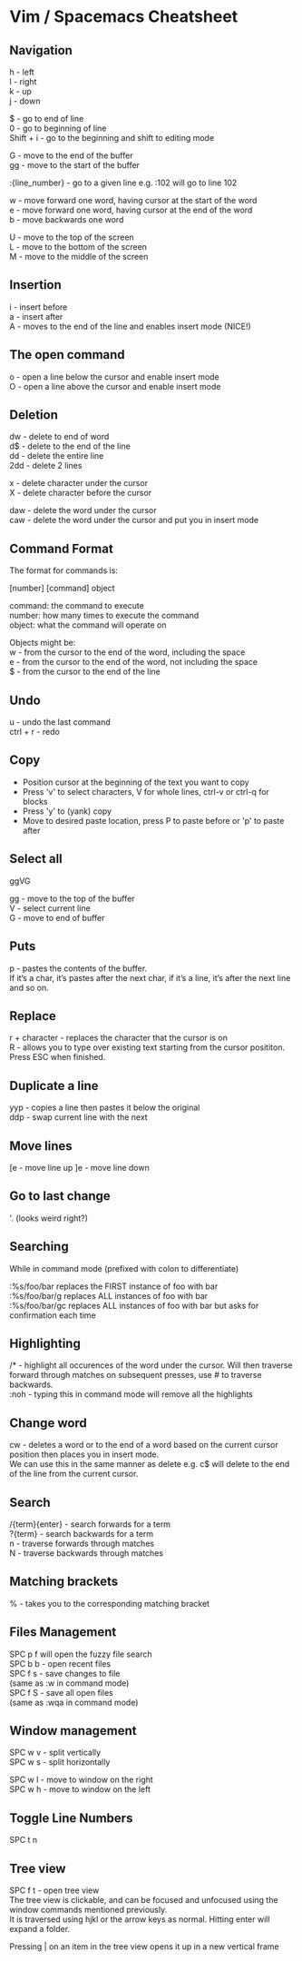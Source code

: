 # Vim / Spacemacs Cheatsheet

## Navigation
h - left  
l - right  
k - up   
j - down  

$ - go to end of line  
0 - go to beginning of line  
Shift + i - go to the beginning and shift to editing mode  

G - move to the end of the buffer  
gg - move to the start of the buffer  

:{line_number} - go to a given line e.g. :102 will go to line 102  

w - move forward one word, having cursor at the start of the word  
e - move forward one word, having cursor at the end of the word  
b - move backwards one word

U - move to the top of the screen  
L - move to the bottom of the screen  
M - move to the middle of the screen  

## Insertion
i - insert before  
a - insert after  
A - moves to the end of the line and enables insert mode (NICE!)

## The open command
o - open a line below the cursor and enable insert mode  
O - open a line above the cursor and enable insert mode  

## Deletion
dw - delete to end of word  
d$ - delete to the end of the line  
dd - delete the entire line  
2dd - delete 2 lines  

x - delete character under the cursor  
X - delete character before the cursor  

daw - delete the word under the cursor  
caw - delete the word under the cursor and put you in insert mode

## Command Format
The format for commands is:

[number] [command] object

command: the command to execute  
number: how many times to execute the command  
object: what the command will operate on  

Objects might be:  
w - from the cursor to the end of the word, including the space  
e - from the cursor to the end of the word, not including the space  
$ - from the cursor to the end of the line  

## Undo
u - undo the last command  
ctrl + r - redo

## Copy
- Position cursor at the beginning of the text you want to copy
- Press 'v' to select characters, V for whole lines, ctrl-v or ctrl-q for blocks
- Press 'y' to (yank) copy
- Move to desired paste location, press P to paste before or 'p' to paste after

## Select all
ggVG

gg - move to the top of the buffer  
V - select current line  
G - move to end of buffer  

## Puts
p - pastes the contents of the buffer.  
If it’s a char, it’s pastes after the next char, if it’s a line, it’s after the next line and so on.  

## Replace
r + character - replaces the character that the cursor is on  
R - allows you to type over existing text starting from the cursor posititon.  
Press ESC when finished.

## Duplicate a line
yyp - copies a line then pastes it below the original  
ddp - swap current line with the next

## Move lines
[e - move line up
]e - move line down

## Go to last change
'. (looks weird right?)

## Searching
While in command mode (prefixed with colon to differentiate)

:%s/foo/bar replaces the FIRST instance of foo with bar  
:%s/foo/bar/g replaces ALL instances of foo with bar  
:%s/foo/bar/gc replaces ALL instances of foo with bar but asks for confirmation each time

## Highlighting
/* - highlight all occurences of the word under the cursor. Will then traverse forward through matches on subsequent presses, use # to traverse backwards.  
:noh - typing this in command mode will remove all the highlights

## Change word
cw - deletes a word or to the end of a word based on the current cursor position then places you in insert mode.  
We can use this in the same manner as delete e.g. c$ will delete to the end of the line from the current cursor.

## Search
/{term}{enter} - search forwards for a term  
?{term} - search backwards for a term  
n - traverse forwards through matches  
N - traverse backwards through matches

## Matching brackets
% - takes you to the corresponding matching bracket

## Files Management
SPC p f will open the fuzzy file search  
SPC b b - open recent files  
SPC f s - save changes to file  
(same as :w in command mode)  
SPC f S - save all open files  
(same as :wqa in command mode)

## Window management
SPC w v - split vertically  
SPC w s - split horizontally  

SPC w l - move to window on the right  
SPC w h - move to window on the left

## Toggle Line Numbers
SPC t n

## Tree view
SPC f t - open tree view  
The tree view is clickable, and can be focused and unfocused using the window commands mentioned previously.  
It is traversed using hjkl or the arrow keys as normal. Hitting enter will expand a folder.

Pressing | on an item in the tree view opens it up in a new vertical frame
